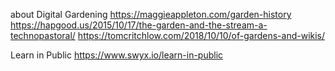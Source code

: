 about Digital Gardening
https://maggieappleton.com/garden-history
https://hapgood.us/2015/10/17/the-garden-and-the-stream-a-technopastoral/ 
https://tomcritchlow.com/2018/10/10/of-gardens-and-wikis/

Learn in Public
https://www.swyx.io/learn-in-public


